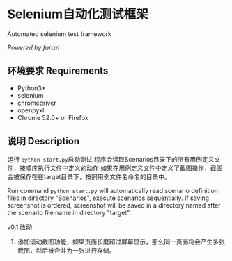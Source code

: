 # Selenium自动化测试框架
Automated selenium test framework

*Powered by fanxn*

## 环境要求 Requirements

 - Python3+
 - selenium
 - chromedriver
 - openpyxl
 - Chrome 52.0+ or Firefox

## 说明 Description
运行 `python start.py`启动测试
程序会读取Scenarios目录下的所有用例定义文件，按顺序执行文件中定义的动作
如果在用例定义文件中定义了截图操作，截图会被保存在在target目录下，按照用例文件名命名的目录中。

Run command `python start.py` will automatically read scenario definition files in directory "Scenarios",
execute scenarios sequentially. If saving screenshot is ordered, screenshot will be saved in a directory
named after the scenario file name in directory "target".

v0.1 改动
1. 添加滚动截图功能，如果页面长度超过屏幕显示，那么同一页面将会产生多张截图，然后被合并为一张进行存储。

